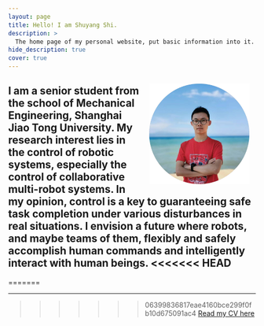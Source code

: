 ```yaml
---
layout: page
title: Hello! I am Shuyang Shi.
description: >
  The home page of my personal website, put basic information into it.
hide_description: true
cover: true
---
```

<img src="assets/icons/circle_head.png" style="zoom:26%; float:right; padding:50px;" />

I am a senior student from the school of **Mechanical Engineering**, Shanghai Jiao Tong University.
My research interest lies in **the control of robotic systems**, especially the control of
**collaborative multi-robot systems**.
In my opinion, control is a key to guaranteeing safe task completion under various disturbances in real situations.
I envision a future where robots, and maybe teams of them, flexibly and safely accomplish human commands and intelligently
interact with human beings.
<<<<<<< HEAD
----

=======

----


>>>>>>> 06399836817eae4160bce299f0fb10d675091ac4
[Read my CV here](/files/CV_Shuyang_Shi.pdf)
